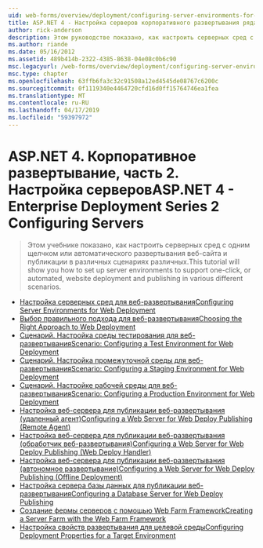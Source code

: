 ```yaml
---
uid: web-forms/overview/deployment/configuring-server-environments-for-web-deployment/index
title: ASP.NET 4 - Настройка серверов корпоративного развертывания ряда 2 | Документация Майкрософт
author: rick-anderson
description: Этом руководстве показано, как настроить серверных сред с одним щелчком или автоматического развертывания веб-сайта и публикации в различных различных сценария...
ms.author: riande
ms.date: 05/16/2012
ms.assetid: 489b414b-2322-4385-8638-04e08c0b6c90
msc.legacyurl: /web-forms/overview/deployment/configuring-server-environments-for-web-deployment
msc.type: chapter
ms.openlocfilehash: 63ffb6fa3c32c91508a12ed4545de08767c6200c
ms.sourcegitcommit: 0f1119340e4464720cfd16d0ff15764746ea1fea
ms.translationtype: MT
ms.contentlocale: ru-RU
ms.lasthandoff: 04/17/2019
ms.locfileid: "59397972"
---
```

# <a name="aspnet-4---enterprise-deployment-series-2-configuring-servers"></a><span data-ttu-id="1be00-103">ASP.NET 4. Корпоративное развертывание, часть 2. Настройка серверов</span><span class="sxs-lookup"><span data-stu-id="1be00-103">ASP.NET 4 - Enterprise Deployment Series 2 Configuring Servers</span></span>

> <span data-ttu-id="1be00-104">Этом учебнике показано, как настроить серверных сред с одним щелчком или автоматического развертывания веб-сайта и публикации в различных сценариях различных.</span><span class="sxs-lookup"><span data-stu-id="1be00-104">This tutorial will show you how to set up server environments to support one-click, or automated, website deployment and publishing in various different scenarios.</span></span>


- [<span data-ttu-id="1be00-105">Настройка серверных сред для веб-развертывания</span><span class="sxs-lookup"><span data-stu-id="1be00-105">Configuring Server Environments for Web Deployment</span></span>](configuring-server-environments-for-web-deployment.md)
- [<span data-ttu-id="1be00-106">Выбор правильного подхода для веб-развертывания</span><span class="sxs-lookup"><span data-stu-id="1be00-106">Choosing the Right Approach to Web Deployment</span></span>](choosing-the-right-approach-to-web-deployment.md)
- [<span data-ttu-id="1be00-107">Сценарий. Настройка среды тестирования для веб-развертывания</span><span class="sxs-lookup"><span data-stu-id="1be00-107">Scenario: Configuring a Test Environment for Web Deployment</span></span>](scenario-configuring-a-test-environment-for-web-deployment.md)
- [<span data-ttu-id="1be00-108">Сценарий. Настройка промежуточной среды для веб-развертывания</span><span class="sxs-lookup"><span data-stu-id="1be00-108">Scenario: Configuring a Staging Environment for Web Deployment</span></span>](scenario-configuring-a-staging-environment-for-web-deployment.md)
- [<span data-ttu-id="1be00-109">Сценарий. Настройке рабочей среды для веб-развертывания</span><span class="sxs-lookup"><span data-stu-id="1be00-109">Scenario: Configuring a Production Environment for Web Deployment</span></span>](scenario-configuring-a-production-environment-for-web-deployment.md)
- [<span data-ttu-id="1be00-110">Настройка веб-сервера для публикации веб-развертывания (удаленный агент)</span><span class="sxs-lookup"><span data-stu-id="1be00-110">Configuring a Web Server for Web Deploy Publishing (Remote Agent)</span></span>](configuring-a-web-server-for-web-deploy-publishing-remote-agent.md)
- [<span data-ttu-id="1be00-111">Настройка веб-сервера для публикации веб-развертывания (обработчик веб-развертывания)</span><span class="sxs-lookup"><span data-stu-id="1be00-111">Configuring a Web Server for Web Deploy Publishing (Web Deploy Handler)</span></span>](configuring-a-web-server-for-web-deploy-publishing-web-deploy-handler.md)
- [<span data-ttu-id="1be00-112">Настройка веб-сервера для публикации веб-развертывания (автономное развертывание)</span><span class="sxs-lookup"><span data-stu-id="1be00-112">Configuring a Web Server for Web Deploy Publishing (Offline Deployment)</span></span>](configuring-a-web-server-for-web-deploy-publishing-offline-deployment.md)
- [<span data-ttu-id="1be00-113">Настройка сервера базы данных для публикации веб-развертывания</span><span class="sxs-lookup"><span data-stu-id="1be00-113">Configuring a Database Server for Web Deploy Publishing</span></span>](configuring-a-database-server-for-web-deploy-publishing.md)
- [<span data-ttu-id="1be00-114">Создание фермы серверов с помощью Web Farm Framework</span><span class="sxs-lookup"><span data-stu-id="1be00-114">Creating a Server Farm with the Web Farm Framework</span></span>](creating-a-server-farm-with-the-web-farm-framework.md)
- [<span data-ttu-id="1be00-115">Настройка свойств развертывания для целевой среды</span><span class="sxs-lookup"><span data-stu-id="1be00-115">Configuring Deployment Properties for a Target Environment</span></span>](configuring-deployment-properties-for-a-target-environment.md)

